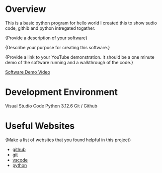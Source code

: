 # Overview

This is a basic python program for hello world I created this to show sudio code, githib and python intregated togather.

{Provide a description of your software}

{Describe your purpose for creating this software.}

{Provide a link to your YouTube demonstration.  It should be a one minute demo of the software running and a walkthrough of the code.}

[Software Demo Video](http://youtube.link.goes.here)

# Development Environment

Visual Studio Code
Python 3.12.6
Git / Github

# Useful Websites

{Make a list of websites that you found helpful in this project}
* [github](https://github.com/)
* [git](https://git-scm.com/)
* [vscode](https://code.visualstudio.com/)
* [python](https://www.python.org/downloads/)
